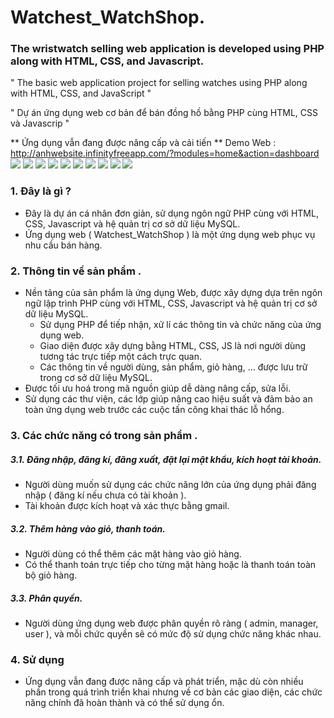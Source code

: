 # Watchest_WatchShop.
### The wristwatch selling web application is developed using PHP along with HTML, CSS, and Javascript.

" The basic web application project for selling watches using PHP along with HTML, CSS, and JavaScript "

" Dự án ứng dụng web cơ bản để bán đồng hồ  bằng PHP cùng HTML, CSS và Javascrip "

** Ứng dụng vẫn đang được nâng cấp và cải tiến **
Demo Web : http://anhwebsite.infinityfreeapp.com/?modules=home&action=dashboard
<img src="https://imgur.com/b1hapEy.png">
<img src="https://imgur.com/6QyhT2P.png">
<img src="https://imgur.com/Zu1yzC3.png">
<img src="https://imgur.com/o5bRSFk.png">
<img src="https://imgur.com/XRPUvSJ.png">
<img src="https://imgur.com/UEBMlnJ.png">
<img src="https://imgur.com/XR7HkKk.png">
<img src="https://imgur.com/WADF4Gn.png">
<img src="https://imgur.com/trIN4At.png">
<img src="https://imgur.com/OeJSJYn.png">

### 1. Đây là gì ?

- Đây là dự án cá nhân đơn giản, sử dụng ngôn ngữ PHP cùng với HTML, CSS, Javascript và hệ quản trị cơ sở dữ liệu MySQL.
- Ứng dụng web ( Watchest_WatchShop ) là một ứng dụng web phục vụ nhu cầu bán hàng.

### 2. Thông tin về sản phẩm .

- Nền tảng của sản phẩm là ứng dụng Web, được xây dựng dựa trên ngôn ngữ lập trình PHP cùng với HTML, CSS, Javascript và hệ quản trị cơ sở dữ liệu MySQL.
    - Sử dụng PHP để tiếp nhận, xử lí các thông tin và chức năng của ứng dụng web.
    - Giao diện được xây dựng bằng HTML, CSS, JS là nơi người dùng tương tác trực tiếp một cách trực quan.
    - Các thông tin về người dùng, sản phẩm, giỏ hàng, ... được lưu trữ trong cơ sở dữ liệu MySQL.
- Được tối ưu hoá trong mã nguồn giúp dễ dàng nâng cấp, sửa lỗi.
- Sử dụng các thư viện, các lớp giúp nâng cao hiệu suất và đảm bảo an toàn ứng dụng web trước các cuộc tấn công khai thác lỗ hổng.

### 3. Các chức năng có trong sản phẩm .

##### 3.1. Đăng nhập, đăng kí, đăng xuất, đặt lại mật khẩu, kích hoạt tài khoản.

- Người dùng muốn sử dụng các chức năng lớn của ứng dụng phải đăng nhập ( đăng kí nếu chưa có tài khoản ).
- Tài khoản được kích hoạt và xác thực bằng gmail.

##### 3.2. Thêm hàng vào giỏ, thanh toán.

- Người dùng có thể thêm các mặt hàng vào giỏ hàng.
- Có thể thanh toán trực tiếp cho từng mặt hàng hoặc là thanh toán toàn bộ giỏ hàng.

##### 3.3. Phân quyền.

- Người dùng ứng dụng web được phân quyền rõ ràng ( admin, manager, user ), và mỗi chức quyền sẽ có mức độ sử dụng chức năng khác nhau.

### 4. Sử dụng

- Ứng dụng vẫn đang được nâng cấp và phát triển, mặc dù còn nhiều phần trong quá trình triển khai nhưng về cơ bản các giao diện, các chức năng chính đã hoàn thành và có thể sử dụng ổn.
